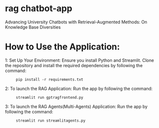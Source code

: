 # rag chatbot-app
Advancing University Chatbots with Retrieval-Augmented Methods: On Knowledge Base Diversities

# How to Use the Application:

1: Set Up Your Environment: Ensure you install Python and Streamlit. Clone the repository and install the required dependencies by following the command:

         pip install -r requirements.txt

2: To launch the RAG Application: Run the app by following the command:

         streamlit run gptragfrontend.py

3: To launch the RAG Agents(Multi-Agents) Application: Run the app by following the command:

         streamlit run streamlitagents.py




